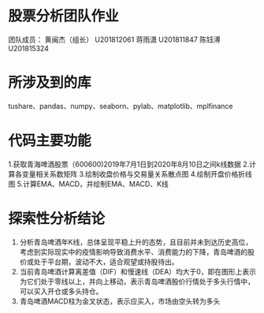 # 股票分析团队作业
团队成员：
黄闽杰（组长）   U201812061
蒋雨潇           U201811847
陈钰溥           U201815324
# 所涉及到的库
tushare、pandas、numpy、seaborn、pylab、matplotlib、mplfinance
# 代码主要功能
1.获取青海啤酒股票（600600)2019年7月1日到2020年8月10日之间k线数据
2.计算各变量相关系数矩阵
3.绘制收盘价格与交易量关系散点图
4.绘制开盘价格折线图
5.计算EMA、MACD，并绘制EMA、MACD、K线
# 探索性分析结论
1. 分析青岛啤酒年K线，总体呈现平稳上升的态势，且目前并未到达历史高位，考虑到实际现实中的疫情影响导致消费水平、消费能力的下降，青岛啤酒的股价或处于平台期，波动不大，适合观望或持股待出。
2. 当前青岛啤酒计算离差值（DIF）和慢速线（DEA）均大于0，即在图形上表示为它们处于零线以上，并向上移动，表示青岛啤酒股价行情处于多头行情中，可以买入开仓或多头持仓。
3. 青岛啤酒MACD柱为金叉状态，表示应买入，市场由空头转为多头
